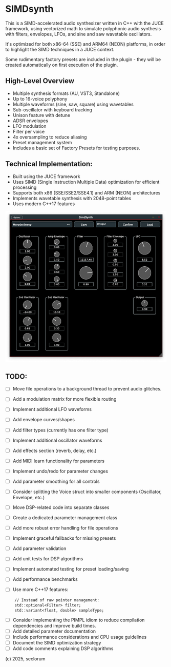 # SIMDsynth

This is a SIMD-accelerated audio synthesizer written in C++ with the JUCE framework, using vectorized math to simulate polyphonic audio synthesis with filters, envelopes, LFOs, and sine and saw wavetable oscillators. 

It's optimized for both x86-64 (SSE) and ARM64 (NEON) platforms, in order to highlight the SIMD techniques in a JUCE context.

Some rudimentary factory presets are included in the plugin - they will be created automatically on first execution of the plugin.

## High-Level Overview
- Multiple synthesis formats (AU, VST3, Standalone)
- Up to 16-voice polyphony
- Multiple waveforms (sine, saw, square) using wavetables
- Sub-oscillator with keyboard tracking
- Unison feature with detune
- ADSR envelopes
- LFO modulation
- Filter per voice
- 4x oversampling to reduce aliasing
- Preset management system
- Includes a basic set of Factory Presets for testing purposes.

## Technical Implementation:
- Built using the JUCE framework
- Uses SIMD (Single Instruction Multiple Data) optimization for efficient processing
- Supports both x86 (SSE/SSE2/SSE4.1) and ARM (NEON) architectures
- Implements wavetable synthesis with 2048-point tables
- Uses modern C++17 features

![screenshot](screenshot.png "Screenshot")

## TODO:

- [ ] Move file operations to a background thread to prevent audio glitches.
- [ ] Add a modulation matrix for more flexible routing
- [ ] Implement additional LFO waveforms
- [ ] Add envelope curves/shapes
- [ ] Add filter types (currently has one filter type)
- [ ] Implement additional oscillator waveforms
- [ ] Add effects section (reverb, delay, etc.)
- [ ] Add MIDI learn functionality for parameters
- [ ] Implement undo/redo for parameter changes
- [ ] Add parameter smoothing for all controls

- [ ] Consider splitting the Voice struct into smaller components (Oscillator, Envelope, etc.)
- [ ] Move DSP-related code into separate classes
- [ ] Create a dedicated parameter management class
- [ ] Add more robust error handling for file operations
- [ ] Implement graceful fallbacks for missing presets
- [ ] Add parameter validation
- [ ] Add unit tests for DSP algorithms
- [ ] Implement automated testing for preset loading/saving
- [ ] Add performance benchmarks
- [ ] Use more C++17 features: 
```
	// Instead of raw pointer management:
	std::optional<Filter> filter;
	std::variant<float, double> sampleType;
```

- [ ] Consider implementing the PIMPL idiom to reduce compilation dependencies and improve build times.
- [ ] Add detailed parameter documentation
- [ ] Include performance considerations and CPU usage guidelines
- [ ] Document the SIMD optimization strategy
- [ ] Add code comments explaining DSP algorithms

(c) 2025, seclorum
